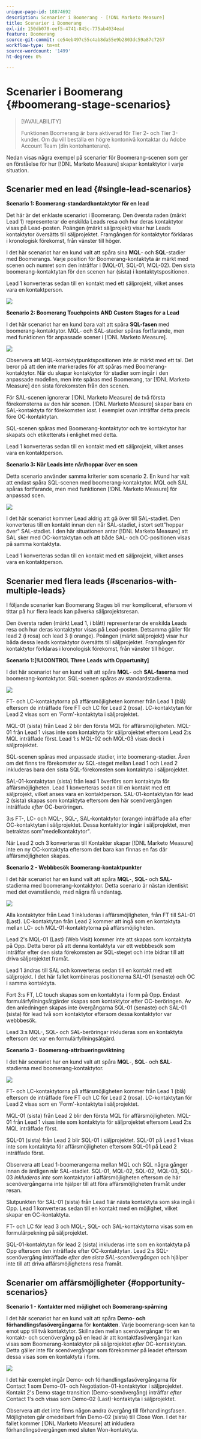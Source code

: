 ```yaml
---
unique-page-id: 18874692
description: Scenarier i Boomerang - [!DNL Marketo Measure]
title: Scenarier i Boomerang
exl-id: 150db070-eef5-4741-845c-775ab4034ead
feature: Boomerang
source-git-commit: ce54eb497c55c4ab8da55e9b2803dc59a87c7267
workflow-type: tm+mt
source-wordcount: '1499'
ht-degree: 0%

---
```


# Scenarier i Boomerang {#boomerang-stage-scenarios}

>[!AVAILABILITY]
>
>Funktionen Boomerang är bara aktiverad för Tier 2- och Tier 3-kunder. Om du vill beställa en högre kontonivå kontaktar du Adobe Account Team (din kontohanterare).

Nedan visas några exempel på scenarier för Boomerang-scenen som ger en förståelse för hur [!DNL Marketo Measure] skapar kontaktytor i varje situation.

## Scenarier med en lead {#single-lead-scenarios}

**Scenario 1: Boomerang-standardkontaktytor för en lead**

Det här är det enklaste scenariot i Boomerang. Den översta raden (märkt Lead 1) representerar de enskilda Leads resa och hur deras kontaktytor visas på Lead-posten. Poängen (märkt säljprojekt) visar hur Leads kontaktytor översätts till säljprojektet. Framgången för kontaktytor förklaras i kronologisk förekomst, från vänster till höger.

I det här scenariot har en kund valt att spåra sina **MQL**- och **SQL**-stadier med Boomerangs. Varje position för Boomerang-kontaktyta är märkt med scenen och numret som den inträffar i (MQL-01, SQL-01, MQL-02). Den sista boomerang-kontaktytan för den scenen har (sista) i kontaktytspositionen.

Lead 1 konverteras sedan till en kontakt med ett säljprojekt, vilket anses vara en kontaktperson.

![](assets/1-1.png)

**Scenario 2: Boomerang Touchpoints AND Custom Stages for a Lead**

I det här scenariot har en kund bara valt att spåra **SQL-fasen** med boomerang-kontaktytor. MQL- och SAL-stadier spåras fortfarande, men med funktionen för anpassade scener i [!DNL Marketo Measure].

![](assets/2-1.png)

Observera att MQL-kontaktytpunktspositionen inte är märkt med ett tal. Det beror på att den inte markerades för att spåras med Boomerang-kontaktytor. När du skapar kontaktytor för stadier som ingår i den anpassade modellen, men inte spåras med Boomerang, tar [!DNL Marketo Measure] den sista förekomsten från den scenen.

För SAL-scenen ignorerar [!DNL Marketo Measure] de två första förekomsterna av den här scenen. [!DNL Marketo Measure] skapar bara en SAL-kontaktyta för förekomsten _last_. I exemplet ovan inträffar detta precis före OC-kontaktytan.

SQL-scenen spåras med Boomerang-kontaktytor och tre kontaktytor har skapats och etiketterats i enlighet med detta.

Lead 1 konverteras sedan till en kontakt med ett säljprojekt, vilket anses vara en kontaktperson.

**Scenario 3: När Leads inte når/hoppar över en scen**

Detta scenario använder samma kriterier som scenario 2. En kund har valt att endast spåra SQL-scenen med boomerang-kontaktytor. MQL och SAL spåras fortfarande, men med funktionen [!DNL Marketo Measure] för anpassad scen.

![](assets/3.png)

I det här scenariot kommer Lead aldrig att gå över till SAL-stadiet. Den konverteras till en kontakt innan den når SAL-stadiet, i stort sett&quot;hoppar över&quot; SAL-stadiet. I den här situationen antar [!DNL Marketo Measure] att SAL sker med OC-kontaktytan och att både SAL- och OC-positionen visas på samma kontaktyta.

Lead 1 konverteras sedan till en kontakt med ett säljprojekt, vilket anses vara en kontaktperson.

## Scenarier med flera leads {#scenarios-with-multiple-leads}

I följande scenarier kan Boomerang Stages bli mer komplicerat, eftersom vi tittar på hur flera leads kan påverka säljprojektsresan.

Den översta raden (märkt Lead 1, i blått) representerar de enskilda Leads resa och hur deras kontaktytor visas på Lead-posten. Detsamma gäller för lead 2 (i rosa) och lead 3 (i orange). Poängen (märkt säljprojekt) visar hur båda dessa leads kontaktytor översätts till säljprojektet. Framgången för kontaktytor förklaras i kronologisk förekomst, från vänster till höger.

**Scenario 1:[!UICONTROL Three Leads with Opportunity]**

I det här scenariot har en kund valt att spåra **MQL**- och **SAL-faserna** med boomerang-kontaktytor. SQL-scenen spåras av standardstadierna.

![](assets/4.png)

FT- och LC-kontaktytorna på affärsmöjligheten kommer från Lead 1 (blå) eftersom de inträffade före FT och LC för Lead 2 (rosa). LC-kontaktytan för Lead 2 visas som en &#39;Form&#39;-kontaktyta i säljprojektet.

MQL-01 (sista) från Lead 2 blir den första MQL för affärsmöjligheten. MQL-01 från Lead 1 visas inte som kontaktyta för säljprojektet eftersom Lead 2:s MQL inträffade först. Lead 1:s MQL-02 och MQL-03 visas dock i säljprojektet.

SQL-scenen spåras med anpassade stadier, inte boomerang-stadier. Även om det finns tre förekomster av SQL-steget mellan Lead 1 och Lead 2 inkluderas bara den sista SQL-förekomsten som kontaktyta i säljprojektet.

SAL-01-kontaktytan (sista) från lead 1 överförs som kontaktyta för affärsmöjligheten. Lead 1 konverteras sedan till en kontakt med ett säljprojekt, vilket anses vara en kontaktperson. SAL-01-kontaktytan för lead 2 (sista) skapas som kontaktyta eftersom den här scenövergången inträffade _efter_ OC-beröringen.

3:s FT-, LC- och MQL-, SQL-, SAL-kontaktytor (orange) inträffade alla efter OC-kontaktytan i säljprojektet. Dessa kontaktytor ingår i säljprojektet, men betraktas som&quot;medelkontaktytor&quot;.

När Lead 2 och 3 konverteras till Kontakter skapar [!DNL Marketo Measure] inte en ny OC-kontaktyta eftersom det bara kan finnas en fas där affärsmöjligheten skapas.

**Scenario 2 - Webbbesök Boomerang-kontaktpunkter**

I det här scenariot har en kund valt att spåra **MQL**-, **SQL**- och **SAL**-stadierna med boomerang-kontaktytor. Detta scenario är nästan identiskt med det ovanstående, med några få undantag.

![](assets/6.png)

Alla kontaktytor från Lead 1 inkluderas i affärsmöjligheten, från FT till SAL-01 (Last). LC-kontaktytan från Lead 2 kommer att ingå som en kontaktyta mellan LC- och MQL-01-kontaktytorna på affärsmöjligheten.

Lead 2&#39;s MQL-01 (Last) (Web Visit) kommer inte att skapas som kontaktyta på Opp. Detta beror på att denna kontaktyta var ett webbbesök som inträffar efter den sista förekomsten av SQL-steget och inte bidrar till att driva säljprojektet framåt.

Lead 1 ändras till SAL och konverteras sedan till en kontakt med ett säljprojekt. I det här fallet kombineras positionerna SAL-01 (senaste) och OC i samma kontaktyta.

Fort 3:s FT, LC touch skapas som en kontaktyta i form på Opp. Endast formulärfyllningsåtgärder skapas som kontaktytor efter OC-beröringen. Av den anledningen skapas inte övergångarna SQL-01 (senaste) och SAL-01 (sista) för lead två som kontaktytor eftersom dessa kontaktytor var webbbesök.

Lead 3:s MQL-, SQL- och SAL-beröringar inkluderas som en kontaktyta eftersom det var en formulärfyllningsåtgärd.

**Scenario 3 - Boomerang-attribueringsviktning**

I det här scenariot har en kund valt att spåra **MQL**-, **SQL**- och **SAL**-stadierna med boomerang-kontaktytor.

![](assets/7.png)

FT- och LC-kontaktytorna på affärsmöjligheten kommer från Lead 1 (blå) eftersom de inträffade före FT och LC för Lead 2 (rosa). LC-kontaktytan för Lead 2 visas som en &#39;Form&#39;-kontaktyta i säljprojektet.

MQL-01 (sista) från Lead 2 blir den första MQL för affärsmöjligheten. MQL-01 från Lead 1 visas inte som kontaktyta för säljprojektet eftersom Lead 2:s MQL inträffade först.

SQL-01 (sista) från Lead 2 blir SQL-01 i säljprojektet. SQL-01 på Lead 1 visas inte som kontaktyta för affärsmöjligheten eftersom SQL-01 på Lead 2 inträffade först.

Observera att Lead 1-boomerangerna mellan MQL och SQL några gånger innan de äntligen når SAL-stadiet. SQL-01, MQL-02, SQL-02, MQL-03, SQL-03 _inkluderas inte_ som kontaktytor i affärsmöjligheten eftersom de här scenövergångarna inte hjälper till att föra affärsmöjligheten framåt under resan.

Slutpunkten för SAL-01 (sista) från Lead 1 är nästa kontaktyta som ska ingå i Opp. Lead 1 konverteras sedan till en kontakt med en möjlighet, vilket skapar en OC-kontaktyta.

FT- och LC för lead 3 och MQL-, SQL- och SAL-kontaktytorna visas som en formulärpekning på säljprojektet.

SQL-01-kontaktytan för lead 2 (sista) inkluderas inte som en kontaktyta på Opp eftersom den inträffade efter OC-kontaktytan. Lead 2:s SQL-scenövergång inträffade _efter den sista SAL-scenövergången_ och hjälper inte till att driva affärsmöjlighetens resa framåt.

## Scenarier om affärsmöjligheter {#opportunity-scenarios}

**Scenario 1 - Kontakter med möjlighet och Boomerang-spårning**

I det här scenariot har en kund valt att spåra **Demo- och förhandlingsfasövergångarna** för **kontakten**. Varje boomerang-scen kan ta emot upp till två kontaktytor. Skillnaden mellan scenövergångar för en kontakt- och scenövergång på en lead är att kontaktfasövergångar kan visas som Boomerang-kontaktytor på säljprojektet _efter_ OC-kontaktytan. Detta gäller inte för scenövergångar som förekommer på leadet eftersom dessa visas som en kontaktyta i form.

![](assets/8.png)

I det här exemplet ingår Demo- och förhandlingsfasövergångarna för Contact 1 som Demo-01- och Negotiation-01-kontaktytor i säljprojektet. Kontakt 2&#39;s Demo stage transition (Demo-scenövergång) inträffar _efter_ Contact 1&#39;s och visas som Demo-02 (Last)-kontaktyta i säljprojektet.

Observera att det inte finns någon andra övergång till förhandlingsfasen. Möjligheten går omedelbart från Demo-02 (sista) till Close Won. I det här fallet kommer [!DNL Marketo Measure] att inkludera förhandlingsövergången med sluten Won-kontaktyta.
